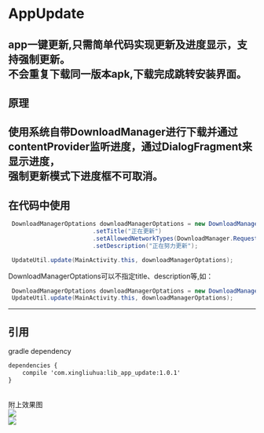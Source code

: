 # AppUpdate
app一键更新,只需简单代码实现更新及进度显示，支持强制更新。<br>不会重复下载同一版本apk,下载完成跳转安装界面。
---
## 原理<br>
  使用系统自带DownloadManager进行下载并通过contentProvider监听进度，通过DialogFragment来显示进度，<br>强制更新模式下进度框不可取消。
------
## 在代码中使用
```java
 DownloadManagerOptations downloadManagerOptations = new DownloadManagerOptations("1", false, apkUrl)
                        .setTitle("正在更新")
                        .setAllowedNetworkTypes(DownloadManager.Request.NETWORK_WIFI)
                        .setDescription("正在努力更新");

 UpdateUtil.update(MainActivity.this, downloadManagerOptations);
```
DownloadManagerOptations可以不指定title、description等,如：
```java
 DownloadManagerOptations downloadManagerOptations = new DownloadManagerOptations("1", true, apkUrl);
 UpdateUtil.update(MainActivity.this, downloadManagerOptations);
```
-----
## 引用
 gradle dependency<br>
 ```xml
 dependencies {
     compile 'com.xingliuhua:lib_app_update:1.0.1'
 }
  ```
 <br>附上效果图<br>
 ![](https://github.com/xingliuhua/AppUpdate/blob/master/Screenshot_2016-07-01-14-07-01_com.xingliuhua.app.png)<br>
 ![](https://github.com/xingliuhua/AppUpdate/blob/master/Screenshot_2016-07-01-14-08-31_com.xingliuhua.app.png)<br>



